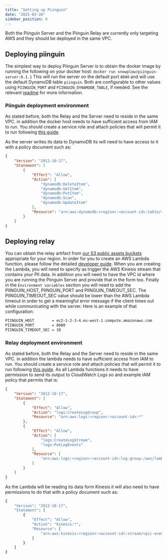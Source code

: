 ```yaml
---
title: "Setting up Piinguin"
date: "2021-03-26"
sidebar_position: 0
---
```


Both the Piinguin Server and the Piinguin Relay are currently only targeting AWS and they should be deployed in the same VPC.

## Deploying piinguin

The simplest way to deploy Piinguin Server is to obtain the docker image by running the following on your docker host: `docker run snowplow/piinguin-server:0.1.1` This will run the server on the default port `8080` and will use the default DynamoDB table `piinguin`. Both are configurable to other values using `PIINGUIN_PORT` and `PIINGUIN_DYNAMODB_TABLE`, if needed. See the relevant [readme](https://github.com/snowplow/snowplow-docker/tree/develop/piinguin-server) for more information.

### Piinguin deployment environment

As stated before, both the Relay and the Server need to reside in the same VPC. in addition the docker host needs to have sufficient access from IAM to run. You should create a service role and attach policies that will permit it to run following [this guide](https://docs.aws.amazon.com/IAM/latest/UserGuide/id_roles_create_for-service.html).

As the server writes its data to DynamoDB its will need to have access to it with a policy document such as:

```json
{
    "Version": "2012-10-17",
    "Statement": [
        {
            "Effect": "Allow",
            "Action": [
                "dynamodb:DeleteItem",
                "dynamodb:GetItem",
                "dynamodb:PutItem",
                "dynamodb:Scan",
                "dynamodb:UpdateItem"
            ],
            "Resource": "arn:aws:dynamodb:<region>:<account-id>:table/<table-name>"
        }
    ]
}
```

## Deploying relay

You can obtain the relay artifact from [our S3 public assets buckets](https://github.com/snowplow/snowplow/wiki/Hosted-assets) appropriate for your region. In order for you to create an AWS Lambda function, please follow the detailed [developer guide](https://docs.aws.amazon.com/lambda/latest/dg/welcome.html). When you are creating the Lambda, you will need to specify as trigger the AWS Kinesis stream that contains your PII data. In addition you will need to have the VPC id where you are running the Piinguin Server and provide that in the form too. Finally in the `Environment variables` section you will need to add the PIINGUIN\_HOST, PIINGUIN\_PORT and PIINGUIN\_TIMEOUT\_SEC. The PIINGUIN\_TIMEOUT\_SEC value should be lower than the AWS Lambda timeout in order to get a meaningful error message if the client times out while communicating with the server. Here is an example of that configuration:

```bash
PIINGUIN_HOST        = ec2-1-2-3-4.eu-west-1.compute.amazonaws.com
PIINGUIN_PORT        = 8080
PIINGUIN_TIMEOUT_SEC = 10
```

### Relay deployment environment

As stated before, both the Relay and the Server need to reside in the same VPC. in addition the lambda needs to have sufficient access from IAM to run. You should create a service role and attach policies that will permit it to run following [this guide](https://docs.aws.amazon.com/IAM/latest/UserGuide/id_roles_create_for-service.html). As all Lambda functions it needs to have permission to send its output to CloudWatch Logs so and example IAM policy that permits that is:

```json
{
    "Version": "2012-10-17",
    "Statement": [
        {
            "Effect": "Allow",
            "Action": "logs:CreateLogGroup",
            "Resource": "arn:aws:logs:<region>:<account-id>:*"
        },
        {
            "Effect": "Allow",
            "Action": [
                "logs:CreateLogStream",
                "logs:PutLogEvents"
            ],
            "Resource": [
                "arn:aws:logs:<region>:<account-id>:log-group:/aws/lambda/piinguin-relay:*"
            ]
        }
    ]
}
```

As the Lambda will be reading its data form Kinesis it will also need to have permissions to do that with a policy document such as:

```bash
{
    "Version": "2012-10-17",
    "Statement": [
        {
            "Effect": "Allow",
            "Action": "kinesis:*",
            "Resource": [
                "arn:aws:kinesis:<region>:<account-id>:stream/<pii-events-stream-name>"
            ]
        }
    ]
}
```
